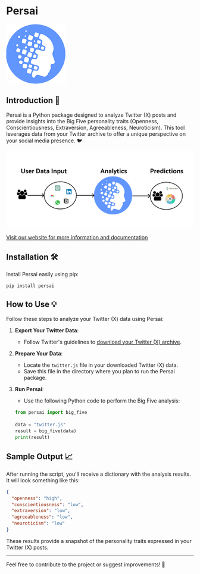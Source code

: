 # Persai

![Persai Logo](images/logo.png)

## Introduction 🔎
Persai is a Python package designed to analyze Twitter (X) posts and provide insights into the Big Five personality traits (Openness, Conscientiousness, Extraversion, Agreeableness, Neuroticism). This tool leverages data from your Twitter archive to offer a unique perspective on your social media presence. 🐦

![Diagram](images/diagram.png)

[Visit our website for more information and documentation](https://www.persai.org/)

## Installation 🛠️
Install Persai easily using pip:

```bash
pip install persai
```

## How to Use 💡
Follow these steps to analyze your Twitter (X) data using Persai:

1. **Export Your Twitter Data**:
   - Follow Twitter's guidelines to [download your Twitter (X) archive](https://help.twitter.com/en/managing-your-account/how-to-download-your-twitter-archive).

2. **Prepare Your Data**:
   - Locate the `twitter.js` file in your downloaded Twitter (X) data.
   - Save this file in the directory where you plan to run the Persai package.

3. **Run Persai**:
   - Use the following Python code to perform the Big Five analysis:

   ```python
   from persai import big_five

   data = "twitter.js"
   result = big_five(data)
   print(result)
   ```

## Sample Output 📈

After running the script, you'll receive a dictionary with the analysis results. It will look something like this:

```json
{
  "openness": "high",
  "conscientiousness": "low",
  "extraversion": "low",
  "agreeableness": "low",
  "neuroticism": "low"
}
```

These results provide a snapshot of the personality traits expressed in your Twitter (X) posts.

---

Feel free to contribute to the project or suggest improvements! 🌟